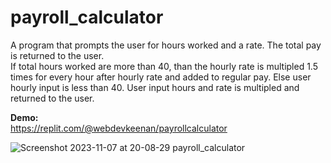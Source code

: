 # payroll_calculator
A program that prompts the user for hours worked and a rate. The total pay is returned to the user. <br>
If total hours worked are more than 40, than the hourly rate is multipled 1.5 times for every hour after hourly rate and added to regular pay. 
Else user hourly input is less than 40. User input hours and rate is multipled and returned to the user.

**Demo:** <br>
https://replit.com/@webdevkeenan/payrollcalculator

![Screenshot 2023-11-07 at 20-08-29 payroll_calculator](https://github.com/webdevkeenan/payroll_calculator/assets/42125735/11b55698-786b-4e14-a433-04b0d14e6a91)
